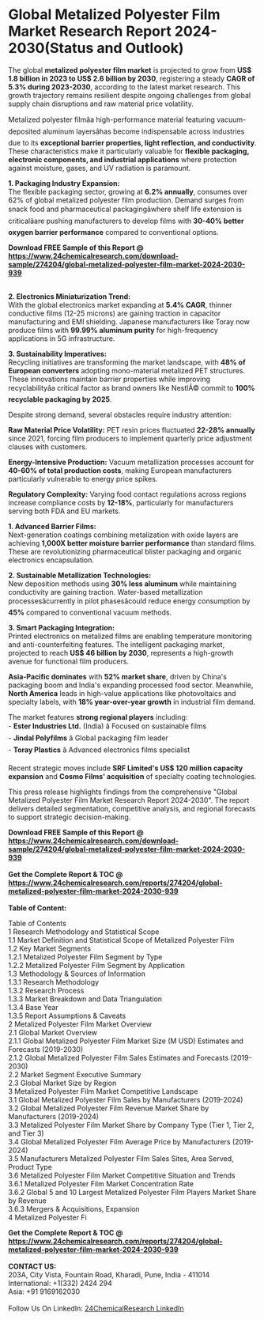 <h1>Global Metalized Polyester Film Market Research Report 2024-2030(Status and Outlook)</h1><p>The global <strong>metalized polyester film market</strong> is projected to grow from <strong>US$ 1.8 billion in 2023 to US$ 2.6 billion by 2030</strong>, registering a steady <strong>CAGR of 5.3% during 2023-2030</strong>, according to the latest market research. This growth trajectory remains resilient despite ongoing challenges from global supply chain disruptions and raw material price volatility.</p><p>Metalized polyester filmâa high-performance material featuring vacuum-deposited aluminum layersâhas become indispensable across industries due to its <strong>exceptional barrier properties, light reflection, and conductivity</strong>. These characteristics make it particularly valuable for <strong>flexible packaging, electronic components, and industrial applications</strong> where protection against moisture, gases, and UV radiation is paramount.</p><p><strong>1. Packaging Industry Expansion:</strong><br>
The flexible packaging sector, growing at <strong>6.2% annually</strong>, consumes over 62% of global metalized polyester film production. Demand surges from snack food and pharmaceutical packagingâwhere shelf life extension is criticalâare pushing manufacturers to develop films with <strong>30-40% better oxygen barrier performance</strong> compared to conventional options.</p><div><b>Download FREE Sample of this Report @ 
            <a href="https://www.24chemicalresearch.com/download-sample/274204/global-metalized-polyester-film-market-2024-2030-939">
            https://www.24chemicalresearch.com/download-sample/274204/global-metalized-polyester-film-market-2024-2030-939</a></b></div><br><p><strong>2. Electronics Miniaturization Trend:</strong><br>
With the global electronics market expanding at <strong>5.4% CAGR</strong>, thinner conductive films (12-25 microns) are gaining traction in capacitor manufacturing and EMI shielding. Japanese manufacturers like Toray now produce films with <strong>99.99% aluminum purity</strong> for high-frequency applications in 5G infrastructure.</p><p><strong>3. Sustainability Imperatives:</strong><br>
Recycling initiatives are transforming the market landscape, with <strong>48% of European converters</strong> adopting mono-material metalized PET structures. These innovations maintain barrier properties while improving recyclabilityâa critical factor as brand owners like NestlÃ© commit to <strong>100% recyclable packaging by 2025</strong>.</p><p>Despite strong demand, several obstacles require industry attention:</p><p><strong>Raw Material Price Volatility:</strong> PET resin prices fluctuated <strong>22-28% annually</strong> since 2021, forcing film producers to implement quarterly price adjustment clauses with customers.</p><p><strong>Energy-Intensive Production:</strong> Vacuum metallization processes account for <strong>40-60% of total production costs</strong>, making European manufacturers particularly vulnerable to energy price spikes.</p><p><strong>Regulatory Complexity:</strong> Varying food contact regulations across regions increase compliance costs by <strong>12-18%</strong>, particularly for manufacturers serving both FDA and EU markets.</p><p><strong>1. Advanced Barrier Films:</strong><br>
Next-generation coatings combining metalization with oxide layers are achieving <strong>1,000X better moisture barrier performance</strong> than standard films. These are revolutionizing pharmaceutical blister packaging and organic electronics encapsulation.</p><p><strong>2. Sustainable Metallization Technologies:</strong><br>
New deposition methods using <strong>30% less aluminum</strong> while maintaining conductivity are gaining traction. Water-based metallization processesâcurrently in pilot phasesâcould reduce energy consumption by <strong>45%</strong> compared to conventional vacuum methods.</p><p><strong>3. Smart Packaging Integration:</strong><br>
Printed electronics on metalized films are enabling temperature monitoring and anti-counterfeiting features. The intelligent packaging market, projected to reach <strong>US$ 46 billion by 2030</strong>, represents a high-growth avenue for functional film producers.</p><p><strong>Asia-Pacific dominates</strong> with <strong>52% market share</strong>, driven by China's packaging boom and India's expanding processed food sector. Meanwhile, <strong>North America</strong> leads in high-value applications like photovoltaics and specialty labels, with <strong>18% year-over-year growth</strong> in industrial film demand.</p><p>The market features <strong>strong regional players</strong> including:<br>
- <strong>Ester Industries Ltd.</strong> (India) â Focused on sustainable films<br>
- <strong>Jindal Polyfilms</strong> â Global packaging film leader<br>
- <strong>Toray Plastics</strong> â Advanced electronics films specialist</p><p>Recent strategic moves include <strong>SRF Limited's US$ 120 million capacity expansion</strong> and <strong>Cosmo Films' acquisition</strong> of specialty coating technologies.</p><p>This press release highlights findings from the comprehensive "Global Metalized Polyester Film Market Research Report 2024-2030". The report delivers detailed segmentation, competitive analysis, and regional forecasts to support strategic decision-making.</p><div><b>Download FREE Sample of this Report @ 
            <a href="https://www.24chemicalresearch.com/download-sample/274204/global-metalized-polyester-film-market-2024-2030-939">
            https://www.24chemicalresearch.com/download-sample/274204/global-metalized-polyester-film-market-2024-2030-939</a></b></div><br><div><b>Get the Complete Report & TOC @ 
            <a href="https://www.24chemicalresearch.com/reports/274204/global-metalized-polyester-film-market-2024-2030-939">
            https://www.24chemicalresearch.com/reports/274204/global-metalized-polyester-film-market-2024-2030-939</a></b></div><br>
            <b>Table of Content:</b><p>Table of Contents<br />
1 Research Methodology and Statistical Scope<br />
1.1 Market Definition and Statistical Scope of Metalized Polyester Film<br />
1.2 Key Market Segments<br />
1.2.1 Metalized Polyester Film Segment by Type<br />
1.2.2 Metalized Polyester Film Segment by Application<br />
1.3 Methodology & Sources of Information<br />
1.3.1 Research Methodology<br />
1.3.2 Research Process<br />
1.3.3 Market Breakdown and Data Triangulation<br />
1.3.4 Base Year<br />
1.3.5 Report Assumptions & Caveats<br />
2 Metalized Polyester Film Market Overview<br />
2.1 Global Market Overview<br />
2.1.1 Global Metalized Polyester Film Market Size (M USD) Estimates and Forecasts (2019-2030)<br />
2.1.2 Global Metalized Polyester Film Sales Estimates and Forecasts (2019-2030)<br />
2.2 Market Segment Executive Summary<br />
2.3 Global Market Size by Region<br />
3 Metalized Polyester Film Market Competitive Landscape<br />
3.1 Global Metalized Polyester Film Sales by Manufacturers (2019-2024)<br />
3.2 Global Metalized Polyester Film Revenue Market Share by Manufacturers (2019-2024)<br />
3.3 Metalized Polyester Film Market Share by Company Type (Tier 1, Tier 2, and Tier 3)<br />
3.4 Global Metalized Polyester Film Average Price by Manufacturers (2019-2024)<br />
3.5 Manufacturers Metalized Polyester Film Sales Sites, Area Served, Product Type<br />
3.6 Metalized Polyester Film Market Competitive Situation and Trends<br />
3.6.1 Metalized Polyester Film Market Concentration Rate<br />
3.6.2 Global 5 and 10 Largest Metalized Polyester Film Players Market Share by Revenue<br />
3.6.3 Mergers & Acquisitions, Expansion<br />
4 Metalized Polyester Fi</p><div><b>Get the Complete Report & TOC @ 
            <a href="https://www.24chemicalresearch.com/reports/274204/global-metalized-polyester-film-market-2024-2030-939">
            https://www.24chemicalresearch.com/reports/274204/global-metalized-polyester-film-market-2024-2030-939</a></b></div><br><b>CONTACT US:</b><br>
            203A, City Vista, Fountain Road, Kharadi, Pune, India - 411014<br>
            International: +1(332) 2424 294<br>
            Asia: +91 9169162030 <br><br>
            Follow Us On LinkedIn: <a href="https://www.linkedin.com/company/24chemicalresearch/">24ChemicalResearch LinkedIn</a>